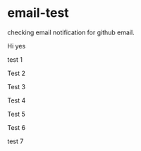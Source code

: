 # email-test
checking email notification for github email.

Hi yes

test 1

Test 2

Test 3

Test 4

Test 5

Test 6

test 7

